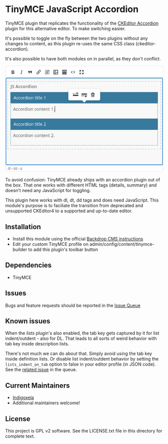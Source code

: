 # TinyMCE JavaScript Accordion

TinyMCE plugin that replicates the functionality of the [CKEditor Accordion](https://backdropcms.org/project/ckeditor_accordion)
plugin for this alternative editor. To make switching easier.

It's possible to toggle on the fly between the two plugins without any
changes to content, as this plugin re-uses the same CSS class
(ckeditor-accordion).

It's also possible to have both modules on in parallel, as they don't
conflict.

![Screenshot of the open editor](https://raw.githubusercontent.com/backdrop-contrib/tinymce_js_accordion/1.x-1.x/screenshots/tinymce-js-accordion.webp)

To avoid confusion: TinyMCE already ships with an accordion plugin out of the
box. That one works with different HTML tags (details, summary) and doesn't need
any JavaScript for toggling.

This plugin here works with dl, dt, dd tags and does need JavaScript. This
module's purpose is to faciliate the transition from deprecated and unsupported
CKEditor4 to a supported and up-to-date editor.

## Installation

- Install this module using the official [Backdrop CMS instructions](https://docs.backdropcms.org/documentation/extend-with-modules)
- Edit your custom TinyMCE profile on admin/config/content/tinymce-builder to
  add this plugin's toolbar button

## Dependencies

- TinyMCE

## Issues

Bugs and feature requests should be reported in the [Issue Queue](https://github.com/backdrop-contrib/tinymce_js_accordion/issues)

## Known issues

When the *lists* plugin's also enabled, the tab key gets captured by it for list
indent/outdent - also for DL. That leads to all sorts of weird behavior with tab
key inside description lists.

There's not much we can do about that. Simply avoid using the tab key inside
definition lists. Or disable list indent/outdent behavior by setting the
`lists_indent_on_tab` option to false in your editor profile (in JSON code).
See the [related issue](https://github.com/backdrop-contrib/tinymce_js_accordion/issues/1)
in the queue.

## Current Maintainers

- [Indigoxela](https://github.com/indigoxela)
- Additional maintainers welcome!

## License

This project is GPL v2 software. See the LICENSE.txt file in this directory for complete text.
